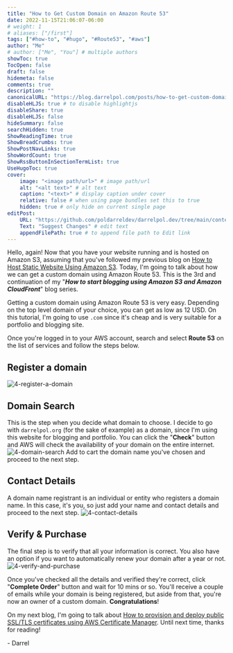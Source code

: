 ```yaml
---
title: "How to Get Custom Domain on Amazon Route 53"
date: 2022-11-15T21:06:07-06:00
# weight: 1
# aliases: ["/first"]
tags: ["#how-to", "#hugo", "#Route53", "#aws"]
author: "Me"
# author: ["Me", "You"] # multiple authors
showToc: true
TocOpen: false
draft: false
hidemeta: false
comments: true
description: ""
canonicalURL: "https://blog.darrelpol.com/posts/how-to-get-custom-domain-on-amazon-route-53"
disableHLJS: true # to disable highlightjs
disableShare: true
disableHLJS: false
hideSummary: false
searchHidden: true
ShowReadingTime: true
ShowBreadCrumbs: true
ShowPostNavLinks: true
ShowWordCount: true
ShowRssButtonInSectionTermList: true
UseHugoToc: true
cover:
    image: "<image path/url>" # image path/url
    alt: "<alt text>" # alt text
    caption: "<text>" # display caption under cover
    relative: false # when using page bundles set this to true
    hidden: true # only hide on current single page
editPost:
    URL: "https://github.com/poldarreldev/darrelpol.dev/tree/main/content"
    Text: "Suggest Changes" # edit text
    appendFilePath: true # to append file path to Edit link
---
```

Hello, again! Now that you have your website running and is hosted on Amazon S3, assuming that you've followed my previous blog on [How to Host Static Website Using Amazon S3](../how-to-host-static-website-using-amazon-s3). Today, I'm going to talk about how we can get a custom domain using Amazon Route 53. This is the 3rd and continuation of my "***How to start blogging using Amazon S3 and Amazon CloudFront***" blog series. 

Getting a custom domain using Amazon Route 53 is very easy. Depending on the top level domain of your choice, you can get as low as 12 USD. On this tutorial, I'm going to use `.com` since it's cheap and is very suitable for a portfolio and blogging site. 

Once you're logged in to your AWS account, search and select **Route 53** on the list of services and follow the steps below.

## Register a domain
![4-register-a-domain](/4-register-a-domain.png)

## Domain Search
This is the step when you decide what domain to choose. I decide to go with `darrelpol.org` (for the sake of example) as a domain, since I'm using this website for blogging and portfolio. You can click the "**Check**" button and AWS will check the availability of your domain on the entire internet. 
![4-domain-search](/4-domain-search.png)
Add to cart the domain name you've chosen and proceed to the next step.

## Contact Details
A domain name registrant is an individual or entity who registers a domain name. In this case, it's you, so just add your name and contact details and proceed to the next step.
![4-contact-details](/4-contact-details.png)

## Verify & Purchase
The final step is to verify that all your information is correct. You also have an option if you want to automatically renew your domain after a year or not. 
![4-verify-and-purchase](/4-verify-and-purchase.png)

Once you've checked all the details and verified they're correct, click "**Complete Order**" button and wait for 10 mins or so. You'll receive a couple of emails while your domain is being registered, but aside from that, you're now an owner of a custom domain. **Congratulations**! 

On my next blog, I'm going to talk about [How to provision and deploy public SSL/TLS certificates using AWS Certificate Manager](../how-to-provision-and-deploy-public-certificates). Until next time, thanks for reading! 

\- Darrel



